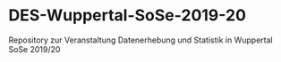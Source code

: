 # DES-Wuppertal-SoSe-2019-20
Repository zur Veranstaltung Datenerhebung und Statistik in Wuppertal SoSe 2019/20
